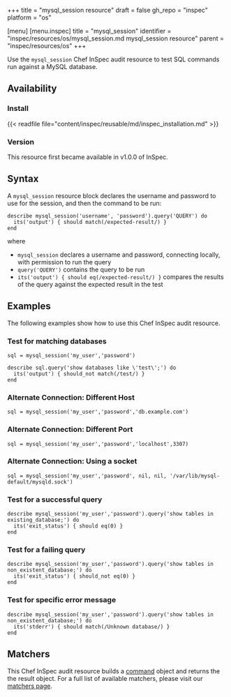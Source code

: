 +++
title = "mysql_session resource"
draft = false
gh_repo = "inspec"
platform = "os"

[menu]
  [menu.inspec]
    title = "mysql_session"
    identifier = "inspec/resources/os/mysql_session.md mysql_session resource"
    parent = "inspec/resources/os"
+++

Use the `mysql_session` Chef InSpec audit resource to test SQL commands run against a MySQL database.

## Availability

### Install

{{< readfile file="content/inspec/reusable/md/inspec_installation.md" >}}

### Version

This resource first became available in v1.0.0 of InSpec.

## Syntax

A `mysql_session` resource block declares the username and password to use for the session, and then the command to be run:

    describe mysql_session('username', 'password').query('QUERY') do
      its('output') { should match(/expected-result/) }
    end

where

- `mysql_session` declares a username and password, connecting locally, with permission to run the query
- `query('QUERY')` contains the query to be run
- `its('output') { should eq(/expected-result/) }` compares the results of the query against the expected result in the test

## Examples

The following examples show how to use this Chef InSpec audit resource.

### Test for matching databases

    sql = mysql_session('my_user','password')

    describe sql.query('show databases like \'test\';') do
      its('output') { should_not match(/test/) }
    end

### Alternate Connection: Different Host

    sql = mysql_session('my_user','password','db.example.com')

### Alternate Connection: Different Port

    sql = mysql_session('my_user','password','localhost',3307)

### Alternate Connection: Using a socket

    sql = mysql_session('my_user','password', nil, nil, '/var/lib/mysql-default/mysqld.sock')

### Test for a successful query

    describe mysql_session('my_user','password').query('show tables in existing_database;') do
      its('exit_status') { should eq(0) }
    end

### Test for a failing query

    describe mysql_session('my_user','password').query('show tables in non_existent_database;') do
      its('exit_status') { should_not eq(0) }
    end

### Test for specific error message

    describe mysql_session('my_user','password').query('show tables in non_existent_database;') do
      its('stderr') { should match(/Unknown database/) }
    end

## Matchers

This Chef InSpec audit resource builds a [command](/inspec/resources/command) object and returns the the result object. For a full list of available matchers, please visit our [matchers page](/inspec/matchers/).
